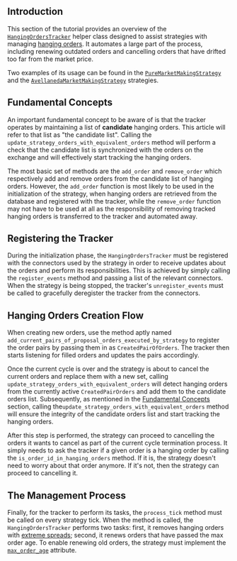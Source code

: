 ## Introduction
This section of the tutorial provides an overview of the 
[`HangingOrdersTracker`](https://github.com/CoinAlpha/hummingbot/blob/master/hummingbot/strategy/hanging_orders_tracker.py)
helper class designed to assist strategies with managing [hanging orders](/strategy-configs/hanging-orders/). It automates
a large part of the process, including renewing outdated orders and cancelling orders that have drifted too far from
the market price. 

Two examples of its usage can be found in the
[`PureMarketMakingStrategy`](https://github.com/CoinAlpha/hummingbot/blob/master/hummingbot/strategy/pure_market_making/pure_market_making.pyx)
and the [`AvellanedaMarketMakingStrategy`](https://github.com/CoinAlpha/hummingbot/blob/master/hummingbot/strategy/avellaneda_market_making/avellaneda_market_making.pyx)
strategies.

## Fundamental Concepts
An important fundamental concept to be aware of is that the tracker operates by maintaining a list of **candidate** 
hanging orders. This article will refer to that list as "the candidate list". Calling the
`update_strategy_orders_with_equivalent_orders` method will perform a check that the candidate list is synchronized
with the orders on the exchange and will effectively start tracking the hanging orders.

The most basic set of methods are the `add_order` and `remove_order` which respectively add and remove orders from the
candidate list of hanging orders. However, the `add_order` function is most likely to be used in the initialization
of the strategy, when hanging orders are retrieved from the database and registered with the tracker, while the
`remove_order` function may not have to be used at all as the responsibility of removing tracked hanging orders is
transferred to the tracker and automated away.

## Registering the Tracker
During the initialization phase, the `HangingOrdersTracker` must be registered with the connectors used by
the strategy in order to receive updates about the orders and perform its responsibilities. This is achieved by simply
calling the `register_events` method and passing a list of the relevant connectors. When the strategy is being stopped,
the tracker's `unregister_events` must be called to gracefully deregister the tracker from the connectors.

## Hanging Orders Creation Flow
When creating new orders, use the method aptly named `add_current_pairs_of_proposal_orders_executed_by_strategy`
to register the order pairs by passing them in as `CreatedPairOfOrders`. The tracker then starts listening for filled 
orders and updates the pairs accordingly.

Once the current cycle is over and the strategy is about to cancel the current orders and replace them with a new set,
calling `update_strategy_orders_with_equivalent_orders` will detect hanging orders from the currently active
`CreatedPairOrders` and add them to the candidate orders list. Subsequently, as mentioned in the 
[Fundamental Concepts](#fundamental-concepts) section, calling the`update_strategy_orders_with_equivalent_orders` method
will ensure the integrity of the candidate orders list and start tracking the hanging orders.

After this step is performed, the strategy can proceed to cancelling the orders it wants to cancel as part of the 
current cycle termination process. It simply needs to ask the tracker if a given order is a hanging order by calling the
`is_order_id_in_hanging_orders` method. If it is, the strategy doesn't need to worry about that order anymore. If it's
not, then the strategy can proceed to cancelling it.

## The Management Process
Finally, for the tracker to perform its tasks, the `process_tick` method must be called on every strategy tick. When the
method is called, the `HangingOrdersTracker` performs two tasks: first, it removes hanging orders with 
[extreme spreads](/strategy-configs/hanging-orders/#hanging_orders_cancel_pct); second, it renews orders that have passed
the max order age. To enable renewing old orders, the strategy must implement the 
[`max_order_age`](/strategy-configs/max-order-age/) attribute.
